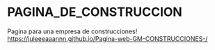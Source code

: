 # PAGINA_DE_CONSTRUCCION
Pagina para una empresa de construcciones!
https://juleeeaaannn.github.io/Pagina-web-GM-CONSTRUCCIONES-/
